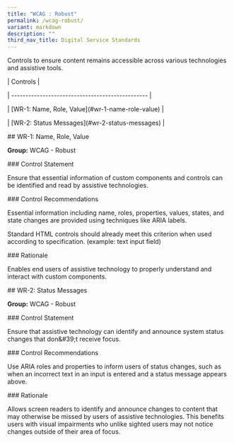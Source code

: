 ```yaml
---
title: "WCAG : Robust"
permalink: /wcag-robust/
variant: markdown
description: ""
third_nav_title: Digital Service Standards
---
```

<p>Controls to ensure content remains accessible across various technologies
and assistive tools.</p>
<p>| Controls |</p>
<p>| ------------------------------------------------ |</p>
<p>| [WR-1: Name, Role, Value](#wr-1-name-role-value) |</p>
<p>| [WR-2: Status Messages](#wr-2-status-messages) |</p>
<p>## WR-1: Name, Role, Value</p>
<p><strong>Group:</strong> WCAG - Robust</p>
<p>### Control Statement</p>
<p>Ensure that essential information of custom components and controls can
be identified and read by assistive technologies.</p>
<p>### Control Recommendations</p>
<p>Essential information including name, roles, properties, values, states,
and state changes are provided using techniques like ARIA labels.</p>
<p>Standard HTML controls should already meet this criterion when used according
to specification. (example: text input field)</p>
<p>### Rationale</p>
<p>Enables end users of assistive technology to properly understand and interact
with custom components.</p>
<p>## WR-2: Status Messages</p>
<p><strong>Group:</strong> WCAG - Robust</p>
<p>### Control Statement</p>
<p>Ensure that assistive technology can identify and announce system status
changes that don&amp;#39;t receive focus.</p>
<p>### Control Recommendations</p>
<p>Use ARIA roles and properties to inform users of status changes, such
as when an incorrect text in an input is entered and a status message appears
above.</p>
<p>### Rationale</p>
<p>Allows screen readers to identify and announce changes to content that
may otherwise be missed by users of assistive technologies. This benefits
users with visual impairments who unlike sighted users may not notice changes
outside of their area of focus.</p>
<p></p>